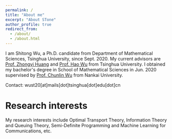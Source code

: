 ```yaml
---
permalink: /
title: "About me"
excerpt: "About STone"
author_profile: true
redirect_from: 
  - /about/
  - /about.html
---
```


I am Shitong Wu, a Ph.D. candidate from Department of Mathematical Sciences, Tsinghua University, since Sept. 2020. My current advisors are [Prof. Zhongyi Huang](https://math.tsinghua.edu.cn/info/1125/1620.htm) and [Prof. Hao Wu](https://haowu1983.github.io/) from Tsinghua University. I obtained my bachelor's degree in School of Mathematical Sciences in Jun. 2020 supervised by [Prof. Chunlin Wu](https://math.nankai.edu.cn/2016/1113/c5624a51475/page.htm) from Nankai University.

Contact: wust20[at]mails[dot]tsinghua[dot]edu[dot]cn

Research interests
======
My research interests include Optimal Transport Theory, Information Theory and Queuing Theory, Semi-Definite Programming and Machine Learning for Communications, etc.
